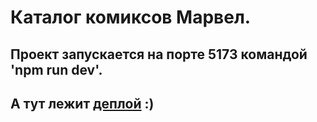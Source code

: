 # Каталог комиксов Марвел.

## Проект запускается на порте 5173 командой 'npm run dev'.
## А тут лежит [деплой](https://marvel-catalog-itorum.netlify.app/) :)
